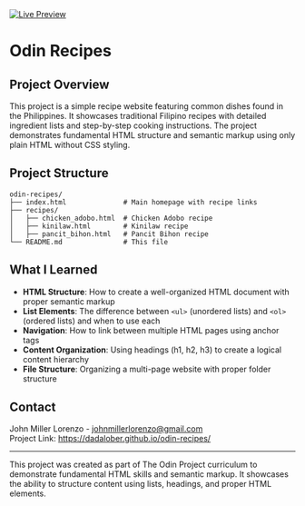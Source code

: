 <a href="https://dadalober.github.io/odin-recipes/" target="_blank">
  <img src="https://img.shields.io/badge/Live%20Preview-%2300b300?style=for-the-badge&logo=google-chrome&logoColor=white" alt="Live Preview" />
</a>

# Odin Recipes

## Project Overview

This project is a simple recipe website featuring common dishes found in the Philippines. It showcases traditional Filipino recipes with detailed ingredient lists and step-by-step cooking instructions. The project demonstrates fundamental HTML structure and semantic markup using only plain HTML without CSS styling.

## Project Structure

```
odin-recipes/
├── index.html              # Main homepage with recipe links
├── recipes/
│   ├── chicken_adobo.html  # Chicken Adobo recipe
│   ├── kinilaw.html        # Kinilaw recipe
│   ├── pancit_bihon.html   # Pancit Bihon recipe
└── README.md               # This file
```

## What I Learned

- **HTML Structure**: How to create a well-organized HTML document with proper semantic markup
- **List Elements**: The difference between `<ul>` (unordered lists) and `<ol>` (ordered lists) and when to use each
- **Navigation**: How to link between multiple HTML pages using anchor tags
- **Content Organization**: Using headings (h1, h2, h3) to create a logical content hierarchy
- **File Structure**: Organizing a multi-page website with proper folder structure

## Contact

John Miller Lorenzo - johnmillerlorenzo@gmail.com  
Project Link: https://dadalober.github.io/odin-recipes/

---

This project was created as part of The Odin Project curriculum to demonstrate fundamental HTML skills and semantic markup. It showcases the ability to structure content using lists, headings, and proper HTML elements.
